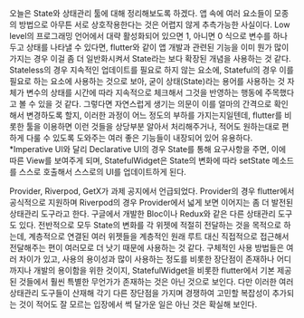 오늘은 State와 상태관리 툴에 대해 정리해보도록 하겠다.
앱 속에 여러 요소들이 모종의 방법으로 아무튼 서로 상호작용한다는 것은 어렵지 않게 추측가능한 사실이다. Low level의 프로그래밍 언어에서 대략 활성화되어 있으면 1, 아니면 0 식으로 변수를 하나 두고 상태를 나타낼 수 있다면, flutter와 같이 앱 개발과 관련된 기능을 이미 뭔가 많이 가지는 경우 이걸 좀 더 일반화시켜서 State라는 보다 확장된 개념을 사용하는 것 같다. Stateless의 경우 지속적인 업데이트를 필요로 하지 않는 요소에, Stateful의 경우 이를 필요로 하는 요소에 사용하는 것으로 보아, 굳이 상태(State)라는 용어를 사용하는 것 자체가 변수의 상태를 시간에 따라 지속적으로 체크해서 그것을 반영하는 행동에 주목했다고 볼 수 있을 것 같다. 그렇다면 자연스럽게 생기는 의문이 이를 얼마의 간격으로 확인해서 변경하도록 할지, 이러한 과정이 어느 정도의 부하를 가지는지일텐데, flutter를 비롯한 툴을 이용하면 이런 것들을 상당부분 알아서 처리해주거나, 적어도 원하는대로 편하게 다룰 수 있도록 도와주는 여러 좋은 기능들이 내장되어 있어 유용하다.
*Imperative UI와 달리 Declarative UI의 경우 State를 통해 요구사항을 주면, 이에 따른 View를 보여주게 되며,  StatefulWidget은 State의 변화에 따라 setState 메소드를 스스로 호출해서 스스로의 UI를 업데이트하게 된다. 

Provider, Riverpod, GetX가 과제 공지에서 언급되었다. Provider의 경우 flutter에서 공식적으로 지원하며 Riverpod의 경우 Provider에서 넓게 보면 이어지는 좀 더 발전된 상태관리 도구라고 한다. 구글에서 개발한 Bloc이나 Redux와 같은 다른 상태관리 도구도 있다. 전반적으로 모두 State의 변화를 각 위젯에 적절히 전달하는 것을 목적으로 하는데, 계층적으로 연결된 여러 위젯들을 계층적인 원래 루트 대신 직접적으로 접근해서 전달해주는 편이 여러모로 더 낫기 때문에 사용하는 것 같다. 구체적인 사용 방법들은 여러 차이가 있고, 사용의 용이성과 많이 사용하는 정도를 비롯한 장단점이 존재하나 어디까지나 개발의 용이함을 위한 것이지, StatefulWidget을 비롯한 flutter에서 기본 제공된 것들에서 훨씬 특별한 무언가가 존재하는 것은 아닌 것으로 보인다. 다만 이러한 여러 상태관리 도구들이 산재해 각기 다른 장단점을 가지며 경쟁하여 고민할 복잡성이 추가되는 것이 적어도 잘 모르는 입장에서 썩 달가운 일은 아닌 것은 확실해 보인다. 

